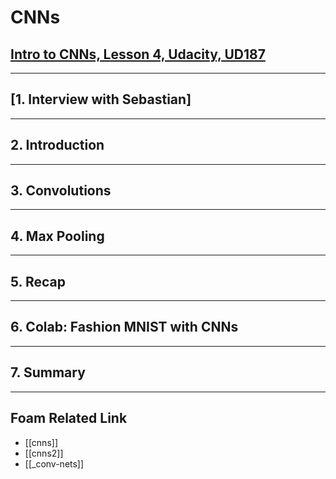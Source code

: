 # CNNs

## [Intro to CNNs, Lesson 4, Udacity, UD187](https://classroom.udacity.com/courses/ud187/lessons/f00868fe-5974-48c4-bf36-41c0372bed64/concepts/e22ccc36-783f-4912-9ac2-aca58787e05d)

---

## [**1. Interview with Sebastian**]

---

## **2. Introduction**

---

## **3. Convolutions**

---

## **4. Max Pooling**

---

## **5. Recap**

---

## **6. Colab: Fashion MNIST with CNNs**

---

## **7. Summary**

---

## Foam Related Link

- [[cnns]]
- [[cnns2]]
- [[_conv-nets]]
